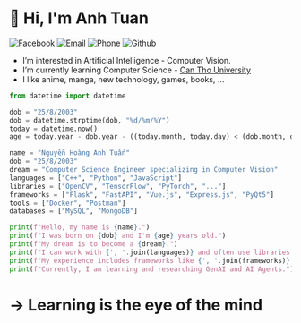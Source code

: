 <h1> &#x1F44B; Hi, I'm Anh Tuan</h1>

<div align="left">
 
[![Facebook](https://img.shields.io/badge/Facebook-Contact-blue)](https://www.facebook.com/profile.php?id=100010098306305)
[![Email](https://img.shields.io/badge/Email-Send-red)](mailto:nhatuan20032508@gmail.com)
[![Phone](https://img.shields.io/badge/Phone-Zalo-brightgreen)](tel:+84353737550)
[![Github](https://img.shields.io/badge/Github-Profile-lightgrey?logo=github)](https://github.com/nhatuan20032508)

</div>

<ul>
    <li>I’m interested in Artificial Intelligence - Computer Vision.</li>
    <li> I’m currently learning Computer Science - <a href="https://www.ctu.edu.vn">Can Tho University</a></li>
    <li>I like anime, manga, new technology, games, books, ...</li>
 </ul>

```py
from datetime import datetime

dob = "25/8/2003"
dob = datetime.strptime(dob, "%d/%m/%Y")
today = datetime.now()
age = today.year - dob.year - ((today.month, today.day) < (dob.month, dob.day))

name = "Nguyễn Hoàng Anh Tuấn"
dob = "25/8/2003"
dream = "Computer Science Engineer specializing in Computer Vision"
languages = ["C++", "Python", "JavaScript"]
libraries = ["OpenCV", "TensorFlow", "PyTorch", "..."]
frameworks = ["Flask", "FastAPI", "Vue.js", "Express.js", "PyQt5"]
tools = ["Docker", "Postman"]
databases = ["MySQL", "MongoDB"]

print(f"Hello, my name is {name}.")
print(f"I was born on {dob} and I'm {age} years old.")
print(f"My dream is to become a {dream}.")
print(f"I can work with {', '.join(languages)} and often use libraries such as {', '.join(libraries)}.", end=' ')
print(f"My experience includes frameworks like {', '.join(frameworks)} and databases such as {', '.join(databases)}.")
print(f"Currently, I am learning and researching GenAI and AI Agents.")
```
 <h1> &#8594; Learning is the eye of the mind</h1>
 







<!---
nhatuan20032508/nhatuan20032508 is a ✨ special ✨ repository because its `README.md` (this file) appears on your GitHub profile.
You can click the Preview link to take a look at your changes.
--->
